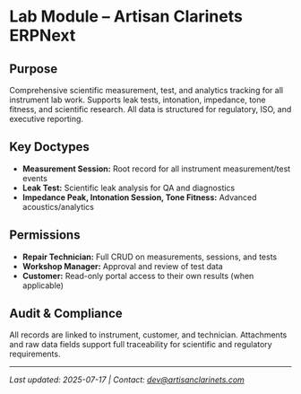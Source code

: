 # Lab Module – Artisan Clarinets ERPNext

## Purpose
Comprehensive scientific measurement, test, and analytics tracking for all instrument lab work. Supports leak tests, intonation, impedance, tone fitness, and scientific research. All data is structured for regulatory, ISO, and executive reporting.

## Key Doctypes
- **Measurement Session:** Root record for all instrument measurement/test events
- **Leak Test:** Scientific leak analysis for QA and diagnostics
- **Impedance Peak, Intonation Session, Tone Fitness:** Advanced acoustics/analytics

## Permissions
- **Repair Technician:** Full CRUD on measurements, sessions, and tests
- **Workshop Manager:** Approval and review of test data
- **Customer:** Read-only portal access to their own results (when applicable)


## Audit & Compliance
All records are linked to instrument, customer, and technician. Attachments and raw data fields support full traceability for scientific and regulatory requirements.

---
*Last updated: 2025-07-17 | Contact: dev@artisanclarinets.com*